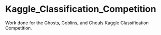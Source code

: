 # Kaggle_Classification_Competition
Work done for the Ghosts, Goblins, and Ghouls Kaggle Classification Competition.
